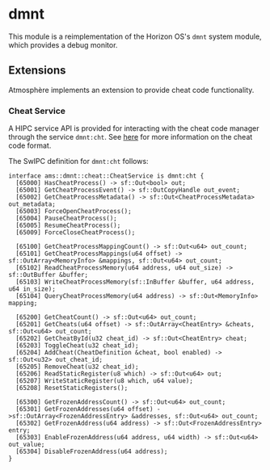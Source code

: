 # dmnt
This module is a reimplementation of the Horizon OS's `dmnt` system module, which provides a debug monitor.

## Extensions
Atmosphère implements an extension to provide cheat code functionality.

### Cheat Service
A HIPC service API is provided for interacting with the cheat code manager through the service `dmnt:cht`. See [here](../../features/cheats.md) for more information on the cheat code format.

The SwIPC definition for `dmnt:cht` follows:
```
interface ams::dmnt::cheat::CheatService is dmnt:cht {
  [65000] HasCheatProcess() -> sf::Out<bool> out;
  [65001] GetCheatProcessEvent() -> sf::OutCopyHandle out_event;
  [65002] GetCheatProcessMetadata() -> sf::Out<CheatProcessMetadata> out_metadata;
  [65003] ForceOpenCheatProcess();
  [65004] PauseCheatProcess();
  [65005] ResumeCheatProcess();
  [65009] ForceCloseCheatProcess();

  [65100] GetCheatProcessMappingCount() -> sf::Out<u64> out_count;
  [65101] GetCheatProcessMappings(u64 offset) -> sf::OutArray<MemoryInfo> &mappings, sf::Out<u64> out_count;
  [65102] ReadCheatProcessMemory(u64 address, u64 out_size) -> sf::OutBuffer &buffer;
  [65103] WriteCheatProcessMemory(sf::InBuffer &buffer, u64 address, u64 in_size);
  [65104] QueryCheatProcessMemory(u64 address) -> sf::Out<MemoryInfo> mapping;

  [65200] GetCheatCount() -> sf::Out<u64> out_count;
  [65201] GetCheats(u64 offset) -> sf::OutArray<CheatEntry> &cheats, sf::Out<u64> out_count;
  [65202] GetCheatById(u32 cheat_id) -> sf::Out<CheatEntry> cheat;
  [65203] ToggleCheat(u32 cheat_id);
  [65204] AddCheat(CheatDefinition &cheat, bool enabled) -> sf::Out<u32> out_cheat_id;
  [65205] RemoveCheat(u32 cheat_id);
  [65206] ReadStaticRegister(u8 which) -> sf::Out<u64> out;
  [65207] WriteStaticRegister(u8 which, u64 value);
  [65208] ResetStaticRegisters();

  [65300] GetFrozenAddressCount() -> sf::Out<u64> out_count;
  [65301] GetFrozenAddresses(u64 offset) ->sf::OutArray<FrozenAddressEntry> &addresses, sf::Out<u64> out_count;
  [65302] GetFrozenAddress(u64 address) -> sf::Out<FrozenAddressEntry> entry;
  [65303] EnableFrozenAddress(u64 address, u64 width) -> sf::Out<u64> out_value;
  [65304] DisableFrozenAddress(u64 address);
}
```
